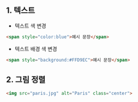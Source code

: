 ## 1. 텍스트
* 텍스트 색 변경
```html
<span style="color:blue">예시 문장</span>
```
* 텍스트 배경 색 변경
```html
<span style="background:#FFD9EC">예시 문장</span>
```
## 2. 그림 정렬
```html
<img src="paris.jpg" alt="Paris" class="center">
```

